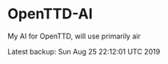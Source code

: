 # OpenTTD-AI
My AI for OpenTTD, will use primarily air

Latest backup: Sun Aug 25 22:12:01 UTC 2019
